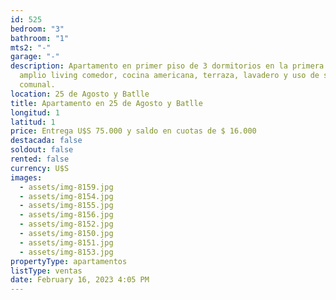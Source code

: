 ```yaml
---
id: 525
bedroom: "3"
bathroom: "1"
mts2: "-"
garage: "-"
description: Apartamento en primer piso de 3 dormitorios en la primera portada,
  amplio living comedor, cocina americana, terraza, lavadero y uso de salón
  comunal.
location: 25 de Agosto y Batlle
title: Apartamento en 25 de Agosto y Batlle
longitud: 1
latitud: 1
price: Entrega U$S 75.000 y saldo en cuotas de $ 16.000
destacada: false
soldout: false
rented: false
currency: U$S
images:
  - assets/img-8159.jpg
  - assets/img-8154.jpg
  - assets/img-8155.jpg
  - assets/img-8156.jpg
  - assets/img-8152.jpg
  - assets/img-8150.jpg
  - assets/img-8151.jpg
  - assets/img-8153.jpg
propertyType: apartamentos
listType: ventas
date: February 16, 2023 4:05 PM
---
```

